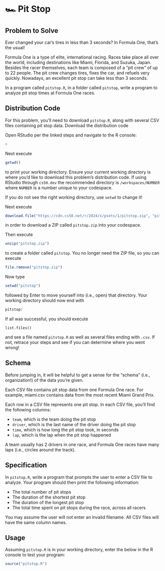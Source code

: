 # 🏎️ Pit Stop

## Problem to Solve

Ever changed your car’s tires in less than 3 seconds? In Formula One, that’s the usual!

Formula One is a type of elite, international racing. Races take place all over the world, including destinations like Miami, Florida, and Suzuka, Japan. Besides the racer themselves, each team is composed of a “pit crew” of up to 22 people. The pit crew changes tires, fixes the car, and refuels very quickly. Nowadays, an excellent pit stop can take less than 3 seconds.

In a program called `pitstop.R`, in a folder called `pitstop`, write a program to analyze pit stop times at Formula One races.

## Distribution Code

For this problem, you’ll need to download `pitstop.R`, along with several CSV files containing pit stop data. Download the distribution code

Open RStudio per the linked steps and navigate to the R console:

``` r
>
```

Next execute

``` r
getwd()
```

to print your working directory. Ensure your current working directory is where you’d like to download this problem’s distribution code. If using RStudio through `cs50.dev` the recommended directory is `/workspaces/NUMBER` where `NUMBER` is a number unique to your codespace.

If you do not see the right working directory, use `setwd` to change it!

Next execute

``` r
download.file("https://cdn.cs50.net/r/2024/x/psets/1/pitstop.zip", "pitstop.zip")
```

in order to download a ZIP called `pitstop.zip` into your codespace.

Then execute

``` r
unzip("pitstop.zip")
```

to create a folder called `pitstop`. You no longer need the ZIP file, so you can execute

``` r
file.remove("pitstop.zip")
```

Now type

``` r
setwd("pitstop")
```

followed by Enter to move yourself into (i.e., open) that directory. Your working directory should now end with

``` r
pitstop/
```

If all was successful, you should execute

```
list.files()
```

and see a file named `pitstop.R` as well as several files ending with `.csv`. If not, retrace your steps and see if you can determine where you went wrong!

## Schema

Before jumping in, it will be helpful to get a sense for the “schema” (i.e., organization!) of the data you’re given.

Each CSV file contains pit stop data from one Formula One race. For example, miami.csv contains data from the most recent Miami Grand Prix.

Each row in a CSV file represents one pit stop. In each CSV file, you’ll find the following columns:

-   `team`, which is the team doing the pit stop
-   `driver`, which is the last name of the driver doing the pit stop
-   `time`, which is how long the pit stop took, in seconds
-   `lap`, which is the lap when the pit stop happened

A team usually has 2 drivers in one race, and Formula One races have many laps (i.e., circles around the track).

## Specification

In `pitstop.R`, write a program that prompts the user to enter a CSV file to analyze. Your program should then print the following information:

-   The total number of pit stops
-   The duration of the shortest pit stop
-   The duration of the longest pit stop
-   The total time spent on pit stops during the race, across all racers

You may assume the user will not enter an invalid filename. All CSV files will have the same column names.

## Usage

Assuming `pitstop.R` is in your working directory, enter the below in the R console to test your program:

``` r
source("pitstop.R")
```
